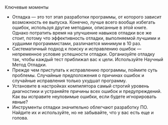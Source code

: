 Ключевые моменты

* Отладка — это тот этап разработки программы, от которого зависит возможность ее выпуска. Конечно, лучше всего вообще
 избегать ошибок, используя другие методики, описанные в этой книге. Однако потратить время на улучшение навыков
 отладки все же стоит, потому что эффективность отладки, выполняемой лучшими и худшими программистами, различается
 минимум в 10 раз.
* Систематичный подход к поиску и исправлению ошибок — непременное условие успешности отладки. Организуйте отладку так,
 чтобы каждый тест приближал вас к цели. Используйте Научный Метод Отладки.
* Прежде чем приступать к исправлению программы, поймите суть проблемы. Случайные предположения о причинах ошибок и
 случайные исправления только ухудшат программу.
* Установите в настройках компилятора самый строгий уровень диагностики и устраняйте причины всех ошибок и
 предупреждений. Как вы исправите неуловимые ошибки, если будете игнорировать явные?
* Инструменты отладки значительно облегчают разработку ПО. Найдите их и используйте, но не забывайте, что у вас есть еще
 и голова.
